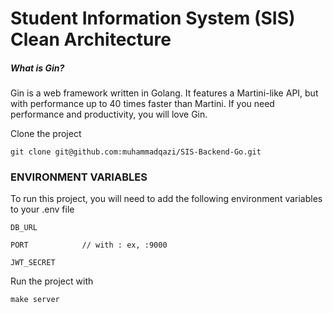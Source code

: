 # Student Information System (SIS) Clean Architecture


##### What is Gin?

Gin is a web framework written in Golang.
It features a Martini-like API, but with performance up to 40 times faster than Martini.
If you need performance and productivity, you will love Gin.


Clone the project

```
git clone git@github.com:muhammadqazi/SIS-Backend-Go.git
```



### ENVIRONMENT VARIABLES

To run this project, you will need to add the following environment variables to your .env file

```
DB_URL

PORT 			// with : ex, :9000

JWT_SECRET
```


Run the project with 

```
make server
```

